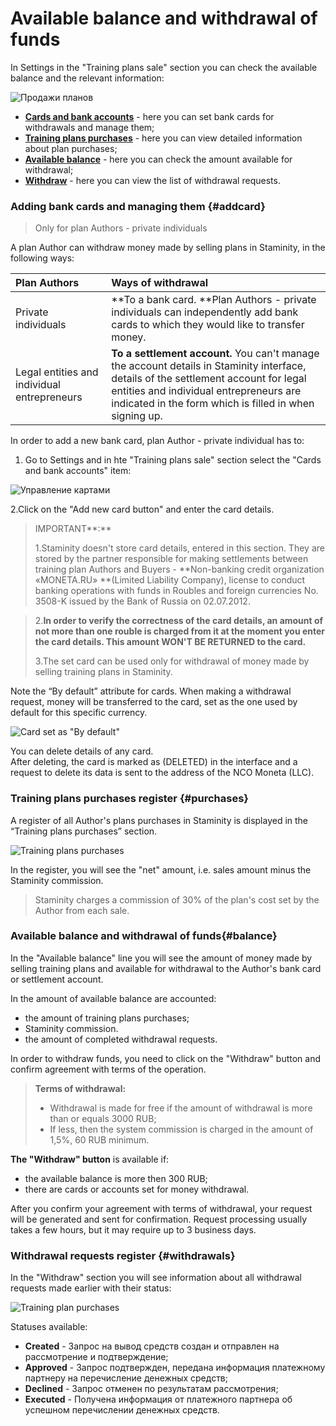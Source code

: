 # Available balance and withdrawal of funds

In Settings in the "Training plans sale" section you can check the available balance and the relevant information:

![Продажи планов](https://264710.selcdn.ru/assets/images/_new/settings/user-purchases-all.png)

* [**Cards and bank accounts**](#addcard) -  here you can set bank cards for withdrawals and manage them; 
* [**Training plans purchases**](#purchases) - here you can view detailed information about plan purchases;  
* [**Available balance**](#balance) - here you can check the amount available for withdrawal; 
* [**Withdraw**](#withdrawals) - here you can view the list of withdrawal requests.

### Adding bank cards and managing them {#addcard}

> Only for plan Authors - private individuals

A plan Author can withdraw money made by selling plans in Staminity, in the following ways:

| Plan Authors | Ways of withdrawal |
| :--- | :--- |
| Private individuals | **To a bank card. **Plan Authors - private individuals can independently add bank cards to which they would like to transfer money. |
| Legal entities and individual entrepreneurs | **To a settlement account.** You can't manage the account details in Staminity interface, details of the settlement account for legal entities and individual entrepreneurs are indicated in the form which is filled in when signing up. |

In order to add a new bank card, plan Author - private individual has to:

1. Go to Settings and in hte "Training plans sale" section select the "Cards and bank accounts" item: 

![Управление картами](https://264710.selcdn.ru/assets/images/_new/settings/user-cards.png)

2.Click on the "Add new card button" and enter the card details.

> IMPORTANT**:**
>
> 1.Staminity doesn't store card details, entered in this section. They are stored by the partner responsible for making settlements between training plan Authors and Buyers - **Non-banking credit organization «MONETA.RU» **\(Limited Liability Company\), license to conduct banking operations with funds in Roubles and foreign currencies No. 3508-K issued by the Bank of Russia on 02.07.2012.

> 2.**In order to verify the correctness of the card details, an amount of not more than one rouble is charged from it at the moment you enter the card details. This amount WON'T BE RETURNED to the card.**
>
> 3.The set card can be used only for withdrawal of money made by selling training plans in Staminity.

Note the “By default” attribute for cards. 
When making a withdrawal request, money will be transferred to the card, set as the one used by default for this specific currency. 

![Card set as "By default"](https://264710.selcdn.ru/assets/images/_new/settings/user-cards-default.png)

You can delete details of any card.  
After deleting, the card is marked as \(DELETED\) in the interface and a request to delete its data is sent to the address of the NCO Moneta \(LLC\).

### Training plans purchases register {#purchases}

A register of all Author's plans purchases in Staminity is displayed in the “Training plans purchases” section.

![Training plans purchases](https://264710.selcdn.ru/assets/images/_new/settings/user-purchases.png)

In the register, you will see the "net" amount, i.e. sales amount minus the Staminity commission.

> Staminity charges a commission of 30% of the plan's cost set by the Author from each sale.

### Available balance and withdrawal of funds{#balance}

In the "Available balance" line you will see the amount of money made by selling training plans and available for withdrawal to the Author's bank card or settlement account.

In the amount of available balance are accounted: 

* the amount of training plans purchases;
* Staminity commission.
* the amount of completed withdrawal requests.

In order to withdraw funds, you need to click on the "Withdraw" button and confirm agreement with terms of the operation.

> **Terms of withdrawal:**
>
> * Withdrawal is made for free if the amount of withdrawal is more than or equals 3000 RUB;
> *  If less, then the system commission is charged in the amount of 1,5%, 60 RUB minimum.

**The "Withdraw" button** is available if:

* the available balance is more then 300 RUB;
* there are cards or accounts set for money withdrawal.

After you confirm your agreement with terms of withdrawal, your request will be generated and sent for confirmation. Request processing usually takes a few hours, but it may require up to 3 business days.

### Withdrawal requests register {#withdrawals}

In the "Withdraw" section you will see information about all withdrawal requests made earlier with their status:

![Training plan purchases](https://264710.selcdn.ru/assets/images/_new/settings/user-withdrawals.png)

Statuses available:

* **Created** - Запрос на вывод средств создан и отправлен на рассмотрение и подтверждение;
* **Approved** - Запрос подтвержден, передана информация платежному партнеру на перечисление денежных средств;
* **Declined** - Запрос отменен по результатам рассмотрения;
* **Executed** - Получена информация от платежного партнера об успешном перечислении денежных средств.



